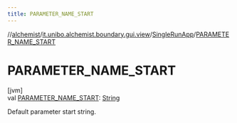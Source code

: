 ```yaml
---
title: PARAMETER_NAME_START
---
```

//[alchemist](../../../index.html)/[it.unibo.alchemist.boundary.gui.view](../index.html)/[SingleRunApp](index.html)/[PARAMETER_NAME_START](-p-a-r-a-m-e-t-e-r_-n-a-m-e_-s-t-a-r-t.html)



# PARAMETER_NAME_START



[jvm]\
val [PARAMETER_NAME_START](-p-a-r-a-m-e-t-e-r_-n-a-m-e_-s-t-a-r-t.html): [String](https://docs.oracle.com/javase/8/docs/api/java/lang/String.html)



Default parameter start string.





